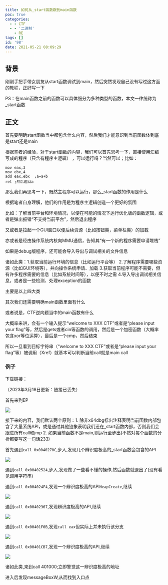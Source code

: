 ```yaml
---
title: 如何从_start函数跟到main函数
poc: true
categories:
  - - CTF
  - - '二进制'
    - RE
tags: []
id: '98'
date: 2021-05-21 08:09:29
---
```


## 背景

刚刚手把手带女朋友从start函数调试到main，然后突然发现自己没有写过这方面的教程，正好写一下

PS：在main函数之前的函数可以具体细分为多种类型的函数，本文一律统称为\_start函数

## 正文

首先要明确start函数当中都包含什么内容，然后我们才能意识到当前函数体到底是start还是main

根据笔者的经验，对于start函数的内容，我们可以首先思考一下，直接使用汇编写成的程序（只含有程序主逻辑） ，可以运行吗？当然可以；比如：

```
mov eax,3
mov ebx,4
add eax,ebx  ;a=a+b
ret ;然后返回a
```

那么我们再思考一下，既然主程序可以运行，那么\_start函数的作用是什么

根据笔者自身理解，他们的作用是为程序主逻辑创造一个更好的氛围

比如：了解当前平台和环境情况，以便在可能的情况下运行优化版的函数逻辑，或者是弹出报错“不支持当前平台”，然后退出程序

又或者是拉起一个GUI窗口以便后续资源（比如按钮类，菜单栏类）的加载

亦或者是经由操作系统内核向MMU通信，告知其“有一个新的程序需要申请堆栈”

如果是debug版程序，还可能会导入导出与调试相关的文件信息

诸如此类：1.获取当前运行环境的信息（比如运行平台等） 2.了解程序需要哪些资源（比如GUI环境等），并向操作系统申请、加载 3.获取当前程序可能不需要，但有许多程序需要的信息（比如系统时间等），以便不时之需 4.导入导出调试相关信息，或者是一些检测、处理exception的函数

主要是以上四大类

其次我们还需要明确main函数里面有什么

或者说是，CTF逆向题当中的main函数有什么

大概率来讲，会有一个输入提示“welcome to XXX CTF”或者是“please input your flag”等，然后是gets或者cin等函数的调用，然后是一个加密函数（大概率包含xor等位运算），最后是一个cmp，然后结束

所以一旦看到目标字符串（“welcome to XXX CTF”或者是“please input your flag”等）被调用（Xref）就基本可以判断当前call就是main call

### 例子

下载链接：

（2023年3月18日更新：链接已丢失）

首先来到EP

![](https://raw.githubusercontent.com/Valkierja/ALLPIC/main/img/202303181050265.png)

接下来的内容，我们默认两个原则：1. 除非x64dbg标出注释表明当前函数内部包含了大量系统API，或是通过其他迹象表明我们还在\_start函数内部，否则我们会跟进所有call和jmp 2. 如果当前函数不是main,则运行至步出(不然对每个函数的分析都要写这一句话233)

首先遇到`call 0x0040270C`,步入,发现几个辨识度极高的\_start函数会包含的API

![](https://raw.githubusercontent.com/Valkierja/ALLPIC/main/img/202303181050686.png)

遇到`call 0x00402524`,步入,发现做了一些看不懂的操作,然后函数就退出了(没有看见调用字符串)

遇到`call 0x004024F4`,发现一个辨识度极高的API`HeapCreate`,继续

![](https://raw.githubusercontent.com/Valkierja/ALLPIC/main/img/202303181050884.png)

遇到`call 0x00402367`,发现辨识度极高的API,继续

![](https://raw.githubusercontent.com/Valkierja/ALLPIC/main/img/202303181050402.png)

遇到`call 0x00401F0B`,发现`call eax`但实际上并未执行该分支

![](https://raw.githubusercontent.com/Valkierja/ALLPIC/main/img/202303181050965.png)

遇到`call 0x00401CB7`,发现一个辨识度极高的API,继续

![](https://raw.githubusercontent.com/Valkierja/ALLPIC/main/img/202303181050546.png)

诸如此类,来到call 401000;立即警觉这一辨识度极高的地址

进入后发现messageBoxW,从而找到入口点